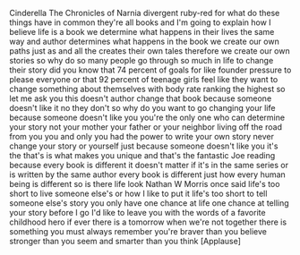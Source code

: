 
Cinderella The Chronicles of Narnia
divergent ruby-red for what do these
things have in common they&#39;re all books
and I&#39;m going to explain how I believe
life is a book we determine what happens
in their lives the same way and author
determines what happens in the book we
create our own paths just as and all the
creates their own tales
therefore we create our own stories so
why do so many people go through so much
in life to change their story did you
know that 74 percent of goals for like
founder pressure to please everyone
or that 92 percent of teenage girls feel
like they want to change something about
themselves with body rate ranking the
highest so let me ask you this doesn&#39;t
author change that book because someone
doesn&#39;t like it no they don&#39;t so why do
you want to go changing your life
because someone doesn&#39;t like you you&#39;re
the only one who can determine your
story not your mother your father or
your neighbor living off the road from
you you and only you had the power to
write your own story never change your
story or yourself just because someone
doesn&#39;t like you it&#39;s the that&#39;s is what
makes you unique and that&#39;s the
fantastic Joe reading because every book
is different it doesn&#39;t matter if it&#39;s
in the same series or is written by the
same author every book is different just
how every human being is different so is
there life look Nathan W Morris once
said life&#39;s too short to live someone
else&#39;s or how I like to put it life&#39;s
too short to tell someone else&#39;s story
you only have one chance at life one
chance at telling your story before I go
I&#39;d like to leave you with the words of
a favorite childhood hero if ever there
is a tomorrow when we&#39;re not together
there is something you must always
remember you&#39;re braver than you believe
stronger than you seem and smarter than
you think
[Applause]
